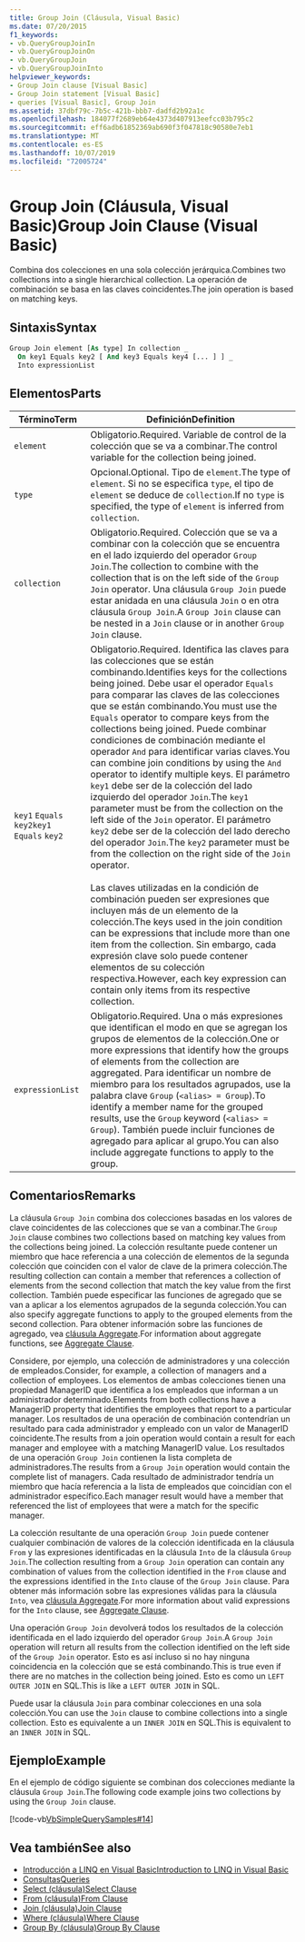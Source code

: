 ```yaml
---
title: Group Join (Cláusula, Visual Basic)
ms.date: 07/20/2015
f1_keywords:
- vb.QueryGroupJoinIn
- vb.QueryGroupJoinOn
- vb.QueryGroupJoin
- vb.QueryGroupJoinInto
helpviewer_keywords:
- Group Join clause [Visual Basic]
- Group Join statement [Visual Basic]
- queries [Visual Basic], Group Join
ms.assetid: 37dbf79c-7b5c-421b-bbb7-dadfd2b92a1c
ms.openlocfilehash: 184077f2689eb64e4373d407913eefcc03b795c2
ms.sourcegitcommit: eff6adb61852369ab690f3f047818c90580e7eb1
ms.translationtype: MT
ms.contentlocale: es-ES
ms.lasthandoff: 10/07/2019
ms.locfileid: "72005724"
---
```

# <a name="group-join-clause-visual-basic"></a><span data-ttu-id="d41a6-102">Group Join (Cláusula, Visual Basic)</span><span class="sxs-lookup"><span data-stu-id="d41a6-102">Group Join Clause (Visual Basic)</span></span>
<span data-ttu-id="d41a6-103">Combina dos colecciones en una sola colección jerárquica.</span><span class="sxs-lookup"><span data-stu-id="d41a6-103">Combines two collections into a single hierarchical collection.</span></span> <span data-ttu-id="d41a6-104">La operación de combinación se basa en las claves coincidentes.</span><span class="sxs-lookup"><span data-stu-id="d41a6-104">The join operation is based on matching keys.</span></span>  
  
## <a name="syntax"></a><span data-ttu-id="d41a6-105">Sintaxis</span><span class="sxs-lookup"><span data-stu-id="d41a6-105">Syntax</span></span>  
  
```vb  
Group Join element [As type] In collection _  
  On key1 Equals key2 [ And key3 Equals key4 [... ] ] _  
  Into expressionList  
```  
  
## <a name="parts"></a><span data-ttu-id="d41a6-106">Elementos</span><span class="sxs-lookup"><span data-stu-id="d41a6-106">Parts</span></span>  
  
|<span data-ttu-id="d41a6-107">Término</span><span class="sxs-lookup"><span data-stu-id="d41a6-107">Term</span></span>|<span data-ttu-id="d41a6-108">Definición</span><span class="sxs-lookup"><span data-stu-id="d41a6-108">Definition</span></span>|  
|---|---|  
|`element`|<span data-ttu-id="d41a6-109">Obligatorio.</span><span class="sxs-lookup"><span data-stu-id="d41a6-109">Required.</span></span> <span data-ttu-id="d41a6-110">Variable de control de la colección que se va a combinar.</span><span class="sxs-lookup"><span data-stu-id="d41a6-110">The control variable for the collection being joined.</span></span>|  
|`type`|<span data-ttu-id="d41a6-111">Opcional.</span><span class="sxs-lookup"><span data-stu-id="d41a6-111">Optional.</span></span> <span data-ttu-id="d41a6-112">Tipo de `element`.</span><span class="sxs-lookup"><span data-stu-id="d41a6-112">The type of `element`.</span></span> <span data-ttu-id="d41a6-113">Si no se especifica `type`, el tipo de `element` se deduce de `collection`.</span><span class="sxs-lookup"><span data-stu-id="d41a6-113">If no `type` is specified, the type of `element` is inferred from `collection`.</span></span>|  
|`collection`|<span data-ttu-id="d41a6-114">Obligatorio.</span><span class="sxs-lookup"><span data-stu-id="d41a6-114">Required.</span></span> <span data-ttu-id="d41a6-115">Colección que se va a combinar con la colección que se encuentra en el lado izquierdo del operador `Group Join`.</span><span class="sxs-lookup"><span data-stu-id="d41a6-115">The collection to combine with the collection that is on the left side of the `Group Join` operator.</span></span> <span data-ttu-id="d41a6-116">Una cláusula `Group Join` puede estar anidada en una cláusula `Join` o en otra cláusula `Group Join`.</span><span class="sxs-lookup"><span data-stu-id="d41a6-116">A `Group Join` clause can be nested in a `Join` clause or in another `Group Join` clause.</span></span>|  
|<span data-ttu-id="d41a6-117">`key1` `Equals` `key2`</span><span class="sxs-lookup"><span data-stu-id="d41a6-117">`key1` `Equals` `key2`</span></span>|<span data-ttu-id="d41a6-118">Obligatorio.</span><span class="sxs-lookup"><span data-stu-id="d41a6-118">Required.</span></span> <span data-ttu-id="d41a6-119">Identifica las claves para las colecciones que se están combinando.</span><span class="sxs-lookup"><span data-stu-id="d41a6-119">Identifies keys for the collections being joined.</span></span> <span data-ttu-id="d41a6-120">Debe usar el operador `Equals` para comparar las claves de las colecciones que se están combinando.</span><span class="sxs-lookup"><span data-stu-id="d41a6-120">You must use the `Equals` operator to compare keys from the collections being joined.</span></span> <span data-ttu-id="d41a6-121">Puede combinar condiciones de combinación mediante el operador `And` para identificar varias claves.</span><span class="sxs-lookup"><span data-stu-id="d41a6-121">You can combine join conditions by using the `And` operator to identify multiple keys.</span></span> <span data-ttu-id="d41a6-122">El parámetro `key1` debe ser de la colección del lado izquierdo del operador `Join`.</span><span class="sxs-lookup"><span data-stu-id="d41a6-122">The `key1` parameter must be from the collection on the left side of the `Join` operator.</span></span> <span data-ttu-id="d41a6-123">El parámetro `key2` debe ser de la colección del lado derecho del operador `Join`.</span><span class="sxs-lookup"><span data-stu-id="d41a6-123">The `key2` parameter must be from the collection on the right side of the `Join` operator.</span></span><br /><br /> <span data-ttu-id="d41a6-124">Las claves utilizadas en la condición de combinación pueden ser expresiones que incluyen más de un elemento de la colección.</span><span class="sxs-lookup"><span data-stu-id="d41a6-124">The keys used in the join condition can be expressions that include more than one item from the collection.</span></span> <span data-ttu-id="d41a6-125">Sin embargo, cada expresión clave solo puede contener elementos de su colección respectiva.</span><span class="sxs-lookup"><span data-stu-id="d41a6-125">However, each key expression can contain only items from its respective collection.</span></span>|  
|`expressionList`|<span data-ttu-id="d41a6-126">Obligatorio.</span><span class="sxs-lookup"><span data-stu-id="d41a6-126">Required.</span></span> <span data-ttu-id="d41a6-127">Una o más expresiones que identifican el modo en que se agregan los grupos de elementos de la colección.</span><span class="sxs-lookup"><span data-stu-id="d41a6-127">One or more expressions that identify how the groups of elements from the collection are aggregated.</span></span> <span data-ttu-id="d41a6-128">Para identificar un nombre de miembro para los resultados agrupados, use la palabra clave `Group` (`<alias> = Group`).</span><span class="sxs-lookup"><span data-stu-id="d41a6-128">To identify a member name for the grouped results, use the `Group` keyword (`<alias> = Group`).</span></span> <span data-ttu-id="d41a6-129">También puede incluir funciones de agregado para aplicar al grupo.</span><span class="sxs-lookup"><span data-stu-id="d41a6-129">You can also include aggregate functions to apply to the group.</span></span>|  
  
## <a name="remarks"></a><span data-ttu-id="d41a6-130">Comentarios</span><span class="sxs-lookup"><span data-stu-id="d41a6-130">Remarks</span></span>  
 <span data-ttu-id="d41a6-131">La cláusula `Group Join` combina dos colecciones basadas en los valores de clave coincidentes de las colecciones que se van a combinar.</span><span class="sxs-lookup"><span data-stu-id="d41a6-131">The `Group Join` clause combines two collections based on matching key values from the collections being joined.</span></span> <span data-ttu-id="d41a6-132">La colección resultante puede contener un miembro que hace referencia a una colección de elementos de la segunda colección que coinciden con el valor de clave de la primera colección.</span><span class="sxs-lookup"><span data-stu-id="d41a6-132">The resulting collection can contain a member that references a collection of elements from the second collection that match the key value from the first collection.</span></span> <span data-ttu-id="d41a6-133">También puede especificar las funciones de agregado que se van a aplicar a los elementos agrupados de la segunda colección.</span><span class="sxs-lookup"><span data-stu-id="d41a6-133">You can also specify aggregate functions to apply to the grouped elements from the second collection.</span></span> <span data-ttu-id="d41a6-134">Para obtener información sobre las funciones de agregado, vea [cláusula Aggregate](../../../visual-basic/language-reference/queries/aggregate-clause.md).</span><span class="sxs-lookup"><span data-stu-id="d41a6-134">For information about aggregate functions, see [Aggregate Clause](../../../visual-basic/language-reference/queries/aggregate-clause.md).</span></span>  
  
 <span data-ttu-id="d41a6-135">Considere, por ejemplo, una colección de administradores y una colección de empleados.</span><span class="sxs-lookup"><span data-stu-id="d41a6-135">Consider, for example, a collection of managers and a collection of employees.</span></span> <span data-ttu-id="d41a6-136">Los elementos de ambas colecciones tienen una propiedad ManagerID que identifica a los empleados que informan a un administrador determinado.</span><span class="sxs-lookup"><span data-stu-id="d41a6-136">Elements from both collections have a ManagerID property that identifies the employees that report to a particular manager.</span></span> <span data-ttu-id="d41a6-137">Los resultados de una operación de combinación contendrían un resultado para cada administrador y empleado con un valor de ManagerID coincidente.</span><span class="sxs-lookup"><span data-stu-id="d41a6-137">The results from a join operation would contain a result for each manager and employee with a matching ManagerID value.</span></span> <span data-ttu-id="d41a6-138">Los resultados de una operación `Group Join` contienen la lista completa de administradores.</span><span class="sxs-lookup"><span data-stu-id="d41a6-138">The results from a `Group Join` operation would contain the complete list of managers.</span></span> <span data-ttu-id="d41a6-139">Cada resultado de administrador tendría un miembro que hacía referencia a la lista de empleados que coincidían con el administrador específico.</span><span class="sxs-lookup"><span data-stu-id="d41a6-139">Each manager result would have a member that referenced the list of employees that were a match for the specific manager.</span></span>  
  
 <span data-ttu-id="d41a6-140">La colección resultante de una operación `Group Join` puede contener cualquier combinación de valores de la colección identificada en la cláusula `From` y las expresiones identificadas en la cláusula `Into` de la cláusula `Group Join`.</span><span class="sxs-lookup"><span data-stu-id="d41a6-140">The collection resulting from a `Group Join` operation can contain any combination of values from the collection identified in the `From` clause and the expressions identified in the `Into` clause of the `Group Join` clause.</span></span> <span data-ttu-id="d41a6-141">Para obtener más información sobre las expresiones válidas para la cláusula `Into`, vea [cláusula Aggregate](../../../visual-basic/language-reference/queries/aggregate-clause.md).</span><span class="sxs-lookup"><span data-stu-id="d41a6-141">For more information about valid expressions for the `Into` clause, see [Aggregate Clause](../../../visual-basic/language-reference/queries/aggregate-clause.md).</span></span>  
  
 <span data-ttu-id="d41a6-142">Una operación `Group Join` devolverá todos los resultados de la colección identificada en el lado izquierdo del operador `Group Join`.</span><span class="sxs-lookup"><span data-stu-id="d41a6-142">A `Group Join` operation will return all results from the collection identified on the left side of the `Group Join` operator.</span></span> <span data-ttu-id="d41a6-143">Esto es así incluso si no hay ninguna coincidencia en la colección que se está combinando.</span><span class="sxs-lookup"><span data-stu-id="d41a6-143">This is true even if there are no matches in the collection being joined.</span></span> <span data-ttu-id="d41a6-144">Esto es como un `LEFT OUTER JOIN` en SQL.</span><span class="sxs-lookup"><span data-stu-id="d41a6-144">This is like a `LEFT OUTER JOIN` in SQL.</span></span>  
  
 <span data-ttu-id="d41a6-145">Puede usar la cláusula `Join` para combinar colecciones en una sola colección.</span><span class="sxs-lookup"><span data-stu-id="d41a6-145">You can use the `Join` clause to combine collections into a single collection.</span></span> <span data-ttu-id="d41a6-146">Esto es equivalente a un `INNER JOIN` en SQL.</span><span class="sxs-lookup"><span data-stu-id="d41a6-146">This is equivalent to an `INNER JOIN` in SQL.</span></span>  
  
## <a name="example"></a><span data-ttu-id="d41a6-147">Ejemplo</span><span class="sxs-lookup"><span data-stu-id="d41a6-147">Example</span></span>  
 <span data-ttu-id="d41a6-148">En el ejemplo de código siguiente se combinan dos colecciones mediante la cláusula `Group Join`.</span><span class="sxs-lookup"><span data-stu-id="d41a6-148">The following code example joins two collections by using the `Group Join` clause.</span></span>  
  
 [!code-vb[VbSimpleQuerySamples#14](~/samples/snippets/visualbasic/VS_Snippets_VBCSharp/VbSimpleQuerySamples/VB/QuerySamples1.vb#14)]  
  
## <a name="see-also"></a><span data-ttu-id="d41a6-149">Vea también</span><span class="sxs-lookup"><span data-stu-id="d41a6-149">See also</span></span>

- [<span data-ttu-id="d41a6-150">Introducción a LINQ en Visual Basic</span><span class="sxs-lookup"><span data-stu-id="d41a6-150">Introduction to LINQ in Visual Basic</span></span>](../../../visual-basic/programming-guide/language-features/linq/introduction-to-linq.md)
- [<span data-ttu-id="d41a6-151">Consultas</span><span class="sxs-lookup"><span data-stu-id="d41a6-151">Queries</span></span>](../../../visual-basic/language-reference/queries/index.md)
- [<span data-ttu-id="d41a6-152">Select (cláusula)</span><span class="sxs-lookup"><span data-stu-id="d41a6-152">Select Clause</span></span>](../../../visual-basic/language-reference/queries/select-clause.md)
- [<span data-ttu-id="d41a6-153">From (cláusula)</span><span class="sxs-lookup"><span data-stu-id="d41a6-153">From Clause</span></span>](../../../visual-basic/language-reference/queries/from-clause.md)
- [<span data-ttu-id="d41a6-154">Join (cláusula)</span><span class="sxs-lookup"><span data-stu-id="d41a6-154">Join Clause</span></span>](../../../visual-basic/language-reference/queries/join-clause.md)
- [<span data-ttu-id="d41a6-155">Where (cláusula)</span><span class="sxs-lookup"><span data-stu-id="d41a6-155">Where Clause</span></span>](../../../visual-basic/language-reference/queries/where-clause.md)
- [<span data-ttu-id="d41a6-156">Group By (cláusula)</span><span class="sxs-lookup"><span data-stu-id="d41a6-156">Group By Clause</span></span>](../../../visual-basic/language-reference/queries/group-by-clause.md)
